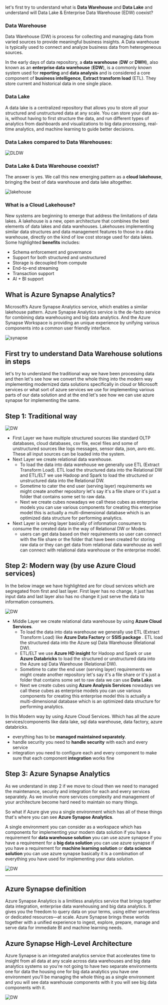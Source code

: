 
let's first try to understand what is **Data Warehouse** and **Data Lake** and understand will Data Lake & Enterprise Data Warehouse (EDW) coexist?

### Data Warehouse
Data Warehouse (DW) is process for collecting and managing data from varied sources to provide meaningful business insights. A Data warehouse is typically used to connect and analyze business data from heterogeneous sources.

In the early days of data repository, a **data warehouse** (**DW** or **DWH**), also known as an **enterprise data  warehouse** (**EDW**), is a commonly known system used for **reporting** and **data analysis** and is considered a core component of **business intelligence**, **Extract transform load** (ETL). They store current and historical data in one single place.

### Data Lake
A data lake is a centralized repository that allows you to store all your structured and unstructured data at any scale. You can store your data as-is, without having to first structure the data, and run different types of analytics from dashboards and visualizations to big data processing, real-time analytics, and machine learning to guide better decisions.

### Data Lakes compared to Data Warehouses:

![DLDW](https://github.com/gurditsingh/blog/blob/gh-pages/_screenshots/DataLake_DataWarehouse.jpg?raw=true)

### Data Lake & Data Warehouse coexist?
The answer is yes. We call this new emerging pattern as a **cloud lakehouse**, bringing the best of data warehouse and data lake altogether.

![lakehouse](https://github.com/gurditsingh/blog/blob/gh-pages/_screenshots/data-lakehouse.png?raw=true)

### What is a Cloud Lakehouse?
New systems are beginning to emerge that address the limitations of data lakes. A lakehouse is a new, open architecture that combines the best elements of data lakes and data warehouses. Lakehouses implementing similar data structures and data management features to those in a data warehouse, directly on the kind of low cost storage used for data lakes. Some highlighted **benefits** includes:

 - Schema enforcement and governance
 - Support for both structured and unstructured
 - Storage is decoupled from compute
 - End-to-end streaming
 - Transaction support
 - AI + BI support

## What is Azure Synapse Analytics?

Microsoft’s Azure Synapse Analytics service, which enables a similar lakehouse pattern. Azure Synapse Analytics service is the de-facto service for combining data warehousing and big data analytics. And the Azure Synapse Workspace is providing an unique experience by unifying various components into a common user friendly interface.

![synapse](https://github.com/gurditsingh/blog/blob/gh-pages/_screenshots/azure-synapse.png?raw=true)

## First try to understand Data Warehouse solutions in steps
let's try to understand the traditional way we have been processing data and then let's see how we convert the whole thing into the modern way implementing modernized data solutions specifically in cloud or Microsoft services or what sort of azure services we use for implementing various parts of our data solution and at the end let's see how we can use azure synapse for implementing the same.

## Step 1: Traditional way

![DW](https://github.com/gurditsingh/blog/blob/gh-pages/_screenshots/old-way-DWH.jpg?raw=true)

 - First Layer we have multiple structured sources like standard OLTP databases, cloud databases, csv file, excel files and some of unstructured sources like logs messages, sensor data, json, avro etc. These all input sources can be loaded into the system.
 - Next Layer we create relational data warehouse. 
	 - To load the data into data warehouse we generally use ETL (Extract Transform Load). ETL load the structured data into the Relational DW and ETL/ELT we use Hadoop and Spark to load the structured or unstructured data into the Relational DW.
	 - Sometime to cater the end user (serving layer) requirements we might create another repository let's say it's a file share or it's just a folder that contains some set to raw data.
	 - Next we create cubes nowadays we call these cubes as enterprise models you can use various components for creating this enterprise model this is actually a multi-dimensional database which is an optimized data structure for performing analytics.
- Next Layer is serving layer basically of information consumers to consume the created data in the way of Relational DW or Modes.
	- users can get data based on their requirements so user can connect with the file share or the folder that have been created for storing raw data or they can get data from relational data warehouse as well can connect with relational data warehouse or the enterprise  model.


## Step 2: Modern way (by use Azure Cloud services)
In the below image we have highlighted are for cloud services which are segregated from first and last layer. First layer has no change, it just has input data and last layer also has no change it just serve the data to information consumers.

![DW](https://github.com/gurditsingh/blog/blob/gh-pages/_screenshots/new-cloud-way-DWH.jpg?raw=true)

 - Middle Layer we create relational data warehouse by using **Azure Cloud Services**.
	 -  To load the data into data warehouse we generally use ETL (Extract Transform Load) like **Azure Data Factory** or **SSIS package** . ETL load the structured data into the Azure sql Data Warehouse (Relational DW).
	 -  ETL/ELT we use **Azure HD insight** for Hadoop and Spark or use **Azure Databricks** to load the structured or unstructured data into the  Azure sql Data Warehouse (Relational DW).
	 - Sometime to cater the end user (serving layer) requirements we might create another repository let's say it's a file share or it's just a folder that contains some set to raw data we can use **Data Lake**.
	 - Next we create cubes using **Azure Analysis Services** nowadays we call these cubes as enterprise models you can use various components for creating this enterprise model this is actually a multi-dimensional database which is an optimized data structure for performing analytics.

In this Modern way by using Azure Cloud Services. Which has all the azure services/components like data lake, sql data warehouse, data factory, azure databricks.
 - everything has to be **managed maintained separately**.
 - handle security you need to **handle security** with each and every service
 - integration you need to configure each and every component to make sure that each component **integration** works fine


## Step 3: Azure Synapse Analytics
As we understand in step 2 if we move to cloud then we need to managed the maintenance, security and integration for each and every services separately. As we involve more services complexity and management of your architecture become hard need to maintain so many things.

So what if Azure give you a single environment which has all of these things that's where you can see **Azure Synapse Analytics**.

A single environment you can consider as a workspace which has components for implementing your modern data solution if you have a requirement for **data warehouse solution** you can use azure synapse if you have a requirement for a **big data solution** you can use azure synapse if you have a requirement for **machine learning solution** or **data science solution** you can use azure synapse basically it is a combination of everything you have used for implementing your data solution.

![DW](https://github.com/gurditsingh/blog/blob/gh-pages/_screenshots/Cloud-DWH.jpg?raw=true)


-----
## Azure Synapse definition
Azure Synapse Analytics is a limitless analytics service that brings together data integration, enterprise data warehousing and big data analytics. It gives you the freedom to query data on your terms, using either serverless or dedicated resources—at scale. Azure Synapse brings these worlds together with a unified experience to ingest, explore, prepare, manage and serve data for immediate BI and machine learning needs.

## Azure Synapse High-Level Architecture

Azure Synapse is an integrated analytics service that accelerates time to insight from all data at any scale across data warehouses and big data analytics systems so you're not going to have two separate environments one for data the housing one for big data analytics you have one environment you'll be managing the whole thing as a single environment and you will see data warehouse components with it you will see big data components with it.

![DW](https://github.com/gurditsingh/blog/blob/gh-pages/_screenshots/synapse-unified-platform.png?raw=true)
<!--stackedit_data:
eyJoaXN0b3J5IjpbNzk4MjgwOTM1LDE2NjY5NjA5MTgsLTIxMD
EwNTY3LC03MTE3MDgzNjEsLTM5NjcxNzI4Niw2ODU1MzA3OTEs
NzE1MzAyNzUyLDE4NzQ3OTEzNDIsLTk4NDIxMzMxNywxNjMwMz
I4ODUzLC0xNTk1MjkxNTYsLTEyMjYyODA4ODcsLTE0Njk1MTIw
MDgsLTE2OTU1MTA2OTUsMzAzNzgzMjYxLDE0NTM4OTYwMTIsLT
IwNTM3NTQ2MjcsLTgwNDU1OTExNiw1OTg1ODA5MTYsLTYwMzIw
NDk0M119
-->